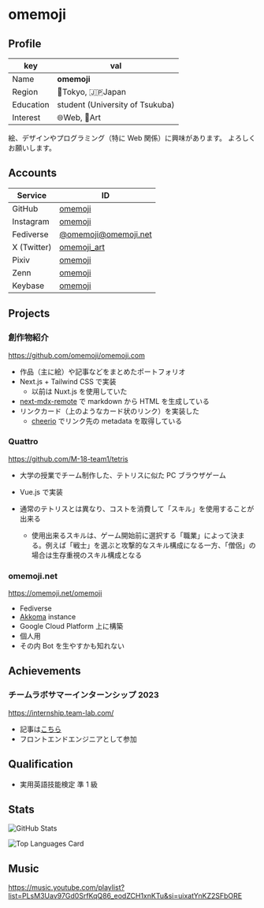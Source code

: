 # omemoji

## Profile

| key       | val                             |
| --------- | ------------------------------- |
| Name      | **omemoji**                     |
| Region    | 🗼Tokyo, 🇯🇵Japan                |
| Education | student (University of Tsukuba) |
| Interest  | 🌐Web, 🎨Art                    |

絵、デザインやプログラミング（特に Web 関係）に興味があります。
よろしくお願いします。

## Accounts

| Service     | ID                                                  |
| ----------- | --------------------------------------------------- |
| GitHub      | [omemoji](https://github.com/omemoji)               |
| Instagram   | [omemoji](https://instagram.com/omemoji)            |
| Fediverse   | [@omemoji@omemoji.net](https://omemoji.net/omemoji) |
| X (Twitter) | [omemoji_art](https://twitter.com/omemoji_art)      |
| Pixiv       | [omemoji](https://www.pixiv.net/users/65949346)     |
| Zenn        | [omemoji](https://zenn.dev/omemoji)                 |
| Keybase     | [omemoji](https://keybase.io/omemoji)               |

## Projects

### 創作物紹介

https://github.com/omemoji/omemoji.com

- 作品（主に絵）や記事などをまとめたポートフォリオ
- Next.js + Tailwind CSS で実装
  - 以前は Nuxt.js を使用していた
- [next-mdx-remote](https://github.com/hashicorp/next-mdx-remote) で markdown から HTML を生成している
- リンクカード（上のようなカード状のリンク）を実装した
  - [cheerio](https://github.com/cheeriojs/cheerio) でリンク先の metadata を取得している

### Quattro

https://github.com/M-18-team1/tetris

- 大学の授業でチーム制作した、テトリスに似た PC ブラウザゲーム
- Vue.js で実装
- 通常のテトリスとは異なり、コストを消費して「スキル」を使用することが出来る

  - 使用出来るスキルは、ゲーム開始前に選択する「職業」によって決まる。例えば「戦士」を選ぶと攻撃的なスキル構成になる一方、「僧侶」の場合は生存重視のスキル構成となる

### omemoji.net

https://omemoji.net/omemoji

- Fediverse
- [Akkoma](https://akkoma.social/) instance
- Google Cloud Platform 上に構築
- 個人用
- その内 Bot を生やすかも知れない

## Achievements

### チームラボサマーインターンシップ 2023

https://internship.team-lab.com/

- 記事は[こちら](https://omemoji.com/articles/teamlab)
- フロントエンドエンジニアとして参加

## Qualification

- 実用英語技能検定 準 1 級

## Stats

![GitHub Stats](https://github-readme-stats.vercel.app/api?username=omemoji&show_icons=true)

![Top Languages Card](https://github-readme-stats.vercel.app/api/top-langs/?username=omemoji&layout=compact)

## Music

https://music.youtube.com/playlist?list=PLsM3Uav97Gd0SrfKqQ86_eodZCH1xnKTu&si=uixatYnKZ2SFbORE
